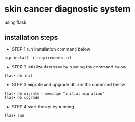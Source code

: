 # skin cancer diagnostic system

using flask

## installation steps

- STEP 1
  run installation command below

`pip install -r requirements.txt`

- STEP 2
  intialize database by running the command below

`flask db init`

- STEP 3
  migrate and upgrade db run the command below

```
flask db migrate --message "initial migration"
flask db upgrade
```

- STEP 4
  start the api by running

`flask run`
